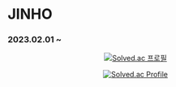 # JINHO

### 2023.02.01 ~ 

<div align="center">

[![Solved.ac
프로필](http://mazassumnida.wtf/api/v2/generate_badge?boj={handle})](https://solved.ac/jinho0547)

[![Solved.ac Profile](http://mazassumnida.wtf/api/v2/generate_badge?boj=jyjmjs2)](https://solved.ac/jyjmjs2/)

</div>
